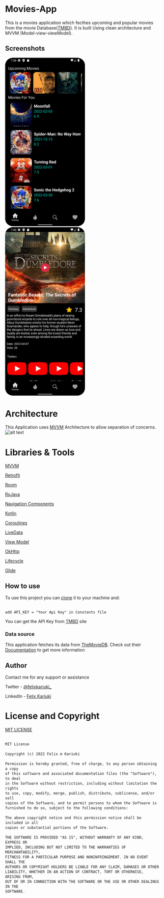 # Movies-App

This is a movies application which fecthes upcoming and popular movies from the movie Database([TMBD](https://www.themoviedb.org/documentation/api)). It is built 
Using clean architecture and MVVM (Model-view-viewModel). 

## Screenshots
<img src="/screenshots/home.png" width="260">&emsp;
<img src="/screenshots/detail.png" width="260">

# Architecture
This Application uses [MVVM]() Architecture  to allow separation of concerns.
![alt text](https://developer.android.com/topic/libraries/architecture/images/final-architecture.png)

# Libraries & Tools

[MVVM](https://developer.android.com/topic/libraries/architecture/viewmodel)

[Retrofit](https://github.com/square/retrofit)

[Room](https://developer.android.com/topic/libraries/architecture/room.html)

[RxJava](https://github.com/ReactiveX/RxJava)

[Navigation Components](https://developer.android.com/guide/navigation)

[Kotlin](https://kotlinlang.org/docs/reference/)

[Coroutines](https://kotlinlang.org/docs/reference/coroutines.html)

[LiveData](https://developer.android.com/topic/libraries/architecture/livedata.html)

[View Model](https://developer.android.com/topic/libraries/architecture/viewmodel)

[OkHttp](https://square.github.io/okhttp/)

[Lifecycle]( https://developer.android.com/topic/libraries/architecture/lifecycle)

[Glide](https://github.com/bumptech/glide)


## How to use

To use this project you can [clone]() it to your machine and: 
```text

add API_KEY = "Your Api Key" in Constants file

```
You can get the API Key from [TMBD](https://www.themoviedb.org/documentation/api) site 
### Data source
This application fetches its data from [TheMovieDB](https://www.themoviedb.org/). Check out their [Documentation](https://developers.themoviedb.org/3/getting-started/introduction) to get more information

## Author
Contact me for any support or assistance

Twitter - [@felixkariuki_](https://twitter.com/felixkariuki_)

LinkedIn - [Felix Kariuki](https://www.linkedin.com/in/felix-kariuki/)

# License and Copyright

[MIT LICENSE](LICENSE)

```text

MIT License

Copyright (c) 2022 Felix m Kariuki

Permission is hereby granted, free of charge, to any person obtaining a copy
of this software and associated documentation files (the "Software"), to deal
in the Software without restriction, including without limitation the rights
to use, copy, modify, merge, publish, distribute, sublicense, and/or sell
copies of the Software, and to permit persons to whom the Software is
furnished to do so, subject to the following conditions:

The above copyright notice and this permission notice shall be included in all
copies or substantial portions of the Software.

THE SOFTWARE IS PROVIDED "AS IS", WITHOUT WARRANTY OF ANY KIND, EXPRESS OR
IMPLIED, INCLUDING BUT NOT LIMITED TO THE WARRANTIES OF MERCHANTABILITY,
FITNESS FOR A PARTICULAR PURPOSE AND NONINFRINGEMENT. IN NO EVENT SHALL THE
AUTHORS OR COPYRIGHT HOLDERS BE LIABLE FOR ANY CLAIM, DAMAGES OR OTHER
LIABILITY, WHETHER IN AN ACTION OF CONTRACT, TORT OR OTHERWISE, ARISING FROM,
OUT OF OR IN CONNECTION WITH THE SOFTWARE OR THE USE OR OTHER DEALINGS IN THE
SOFTWARE.

```

